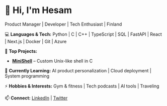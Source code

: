 # 👋 Hi, I'm Hesam

Product Manager | Developer | Tech Enthusiast | Finland  

💻 **Languages & Tech:** Python | C | C++ | TypeScript | SQL | FastAPI | React | Next.js | Docker | Git | Azure

🚀 **Top Projects:**  
- **[MiniShell]([https://github.com/yourusername/minishell](https://github.com/HesamVahib/minishell-Hive))** – Custom Unix-like shell in C  

🌱 **Currently Learning:** AI product personalization | Cloud deployment | System programming  

⚡ **Hobbies & Interests:** Gym & fitness | Tech podcasts | AI tools | Traveling  

📫 **Connect:** [LinkedIn](https://www.linkedin.com/in/yourprofile) | [Twitter](https://twitter.com/yourprofile)

